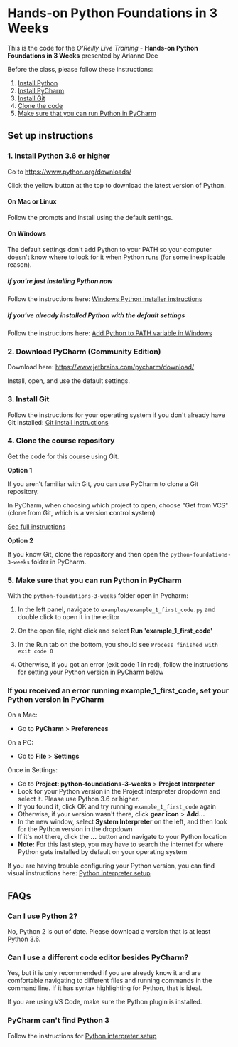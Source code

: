 # Hands-on Python Foundations in 3 Weeks

This is the code for the *O'Reilly Live Training* - **Hands-on Python Foundations in 3 Weeks** presented by Arianne Dee

Before the class, please follow these instructions:

1. [Install Python](#1-install-python-36-or-higher)
2. [Install PyCharm](#2-download-pycharm-community-edition)
3. [Install Git](#3-install-git)
4. [Clone the code](#4-clone-the-course-repository)
5. [Make sure that you can run Python in PyCharm](#5-make-sure-that-you-can-run-python-in-pycharm)

## Set up instructions

### 1. Install Python 3.6 or higher

Go to https://www.python.org/downloads/

Click the yellow button at the top to download the latest version of Python.

#### On Mac or Linux

Follow the prompts and install using the default settings.

#### On Windows

The default settings don't add Python to your PATH so your computer doesn't know where to look for it when Python runs
(for some inexplicable reason).

##### If you're just installing Python now

Follow the instructions here: [Windows Python installer instructions](docs/WININSTALL.md)

##### If you've already installed Python with the default settings

Follow the instructions here: [Add Python to PATH variable in Windows](docs/WINSETPATH.md)

### 2. Download PyCharm (Community Edition)

Download here: https://www.jetbrains.com/pycharm/download/

Install, open, and use the default settings.

### 3. Install Git

Follow the instructions for your operating system if you don't already have Git installed: 
[Git install instructions](https://git-scm.com/book/en/v2/Getting-Started-Installing-Git)

### 4. Clone the course repository 

Get the code for this course using Git.

**Option 1**

If you aren't familiar with Git, you can use PyCharm to clone a Git repository.

In PyCharm, when choosing which project to open, choose "Get from VCS" (clone from Git, which is a **v**ersion **c**ontrol **s**ystem)

[See full instructions](docs/PYCHARM_GIT_CLONE.md)

**Option 2**

If you know Git, clone the repository and then open the `python-foundations-3-weeks` folder in PyCharm.

### 5. Make sure that you can run Python in PyCharm

With the `python-foundations-3-weeks` folder open in Pycharm:

1. In the left panel, navigate to `examples/example_1_first_code.py` and double click to open it in the editor

2. On the open file, right click and select **Run 'example_1_first_code'**

3. In the Run tab on the bottom, you should see
   `Process finished with exit code 0`

4. Otherwise, if you got an error (exit code 1 in red), follow the instructions for setting your Python version in PyCharm below

### If you received an error running example_1_first_code, set your Python version in PyCharm

On a Mac:

- Go to **PyCharm** > **Preferences**

On a PC:

- Go to **File** > **Settings**

Once in Settings:

- Go to **Project: python-foundations-3-weeks** > **Project Interpreter**
- Look for your Python version in the Project Interpreter dropdown and select it. Please use Python 3.6 or higher.
- If you found it, click OK and try running `example_1_first_code` again
- Otherwise, if your version wasn't there, click **gear icon** > **Add...**
- In the new window, select **System Interpreter** on the left, and then look for the Python version in the dropdown
- If it's not there, click the **...** button and navigate to your Python location
- **Note:** For this last step, you may have to search the internet for where Python gets installed by default on your operating system

If you are having trouble configuring your Python version, you can find visual instructions
here: [Python interpreter setup](docs/PYCHARM_INTERPRETER.md)

## FAQs

### Can I use Python 2?

No, Python 2 is out of date. Please download a version that is at least Python 3.6.

### Can I use a different code editor besides PyCharm?

Yes, but it is only recommended if you are already know it and are comfortable navigating to different files and running commands in the command line.
If it has syntax highlighting for Python, that is ideal.

If you are using VS Code, make sure the Python plugin is installed.

### PyCharm can't find Python 3

Follow the instructions for [Python interpreter setup](docs/PyCharm_interpreter.md)

